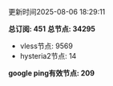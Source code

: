 更新时间2025-08-06 18:29:11

**总订阅: 451**
**总节点: 34295**
- vless节点: 9569
- hysteria2节点: 14

**google ping有效节点: 209**
